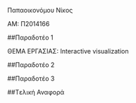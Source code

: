 ﻿

Παπαοικονόμου Νίκος


ΑΜ: Π2014166


##Παραδοτέο 1


ΘΕΜΑ ΕΡΓΑΣΙΑΣ: Interactive visualization


##Παραδοτέο 2


##Παραδοτέο 3


##Tελική Αναφορά

